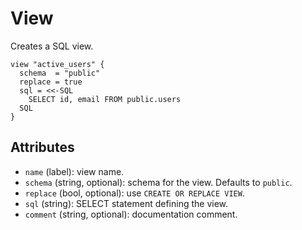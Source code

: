 # View

Creates a SQL view.

```hcl
view "active_users" {
  schema  = "public"
  replace = true
  sql = <<-SQL
    SELECT id, email FROM public.users
  SQL
}
```

## Attributes
- `name` (label): view name.
- `schema` (string, optional): schema for the view. Defaults to `public`.
- `replace` (bool, optional): use `CREATE OR REPLACE VIEW`.
- `sql` (string): SELECT statement defining the view.
- `comment` (string, optional): documentation comment.
